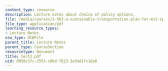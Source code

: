 ```yaml
---
content_type: resource
description: Lecture notes about choice of policy options.
file: /media/courses/1-963-a-sustainable-transportation-plan-for-mit-spring-2007/d058c37c2553c0bd76233a54d1fc1da8_lect2.pdf
file_type: application/pdf
learning_resource_types:
- Lecture Notes
ocw_type: OCWFile
parent_title: Lecture Notes
parent_type: CourseSection
resourcetype: Document
title: lect2.pdf
uid: d058c37c-2553-c0bd-7623-3a54d1fc1da8
---
```

